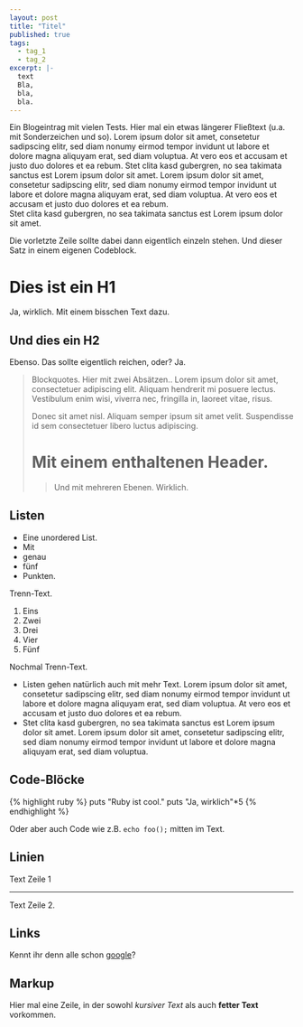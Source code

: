 ```yaml
---
layout: post
title: "Titel"
published: true
tags:
  - tag_1
  - tag_2
excerpt: |-
  text
  Bla,
  bla,
  bla.
---
```


Ein Blogeintrag mit vielen Tests.
Hier mal ein etwas längerer Fließtext (u.a. mit Sonderzeichen und so). Lorem ipsum dolor sit amet,
consetetur sadipscing elitr, sed diam nonumy eirmod tempor invidunt ut labore et dolore magna 
aliquyam erat, sed diam voluptua. At vero eos et accusam et justo duo dolores et ea rebum. Stet 
clita kasd gubergren, no sea takimata sanctus est Lorem ipsum dolor sit amet. Lorem ipsum dolor 
sit amet, consetetur sadipscing elitr, sed diam nonumy eirmod tempor invidunt ut labore et dolore 
magna aliquyam erat, sed diam voluptua. At vero eos et accusam et justo duo dolores et ea rebum.  
Stet clita kasd gubergren, no sea takimata sanctus est Lorem ipsum dolor sit amet.

Die vorletzte Zeile sollte dabei dann eigentlich einzeln stehen. Und dieser Satz in einem eigenen
Codeblock.

Dies ist ein H1
===============
Ja, wirklich. Mit einem bisschen Text dazu.

Und dies ein H2
---------------
Ebenso. Das sollte eigentlich reichen, oder? Ja.

> Blockquotes. Hier mit zwei Absätzen.. Lorem ipsum dolor sit amet,
> consectetuer adipiscing elit. Aliquam hendrerit mi posuere lectus.
> Vestibulum enim wisi, viverra nec, fringilla in, laoreet vitae, risus.
> 
> Donec sit amet nisl. Aliquam semper ipsum sit amet velit. Suspendisse
> id sem consectetuer libero luctus adipiscing.
>
> # Mit einem enthaltenen Header.
> > Und mit mehreren Ebenen.
> > Wirklich.

Listen
------

* Eine unordered List.
* Mit
* genau
* fünf
* Punkten.

Trenn-Text.

1. Eins
2. Zwei
3. Drei
4. Vier
5. Fünf

Nochmal Trenn-Text.

* Listen gehen natürlich auch mit mehr Text.
Lorem ipsum dolor sit amet, consetetur sadipscing elitr, sed diam nonumy eirmod tempor invidunt ut labore et dolore magna aliquyam erat, sed diam voluptua. At vero eos et accusam et justo duo dolores et ea rebum.
* Stet clita kasd gubergren, no sea takimata sanctus est Lorem ipsum dolor sit amet. Lorem ipsum dolor sit amet, consetetur sadipscing elitr, sed diam nonumy eirmod tempor invidunt ut labore et dolore magna aliquyam erat, sed diam voluptua.

Code-Blöcke
-----------

{% highlight ruby %}
puts "Ruby ist cool."
puts "Ja, wirklich"*5
{% endhighlight %}

Oder aber auch Code wie z.B. `echo foo();` mitten im Text.

Linien
------
Text Zeile 1

---

Text Zeile 2.

Links
-----
Kennt ihr denn alle schon [google](http://www.google.de "Google")?

Markup
------
Hier mal eine Zeile, in der sowohl *kursiver Text* als auch **fetter Text** vorkommen.

